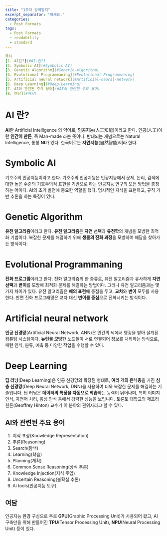 ```yaml
---
title: "1주차 강의일지"
excerpt_separator: "하세요."
categories:
  - Post Formats
tags:
  - Post Formats
  - readability
  - standard
---
```


```yaml
목차
[1. AI란?](#AI-란?)
[2. Symbolic AI](#Symbolic-AI)
[3. Genetic Algorithm](#Genetic-Algorithm)
[4. Evolutional Programmaning](#Evolutional-Programmaning)
[5. Artificial neural network](#Artificial-neural-network)
[6. Deep Learning](#Deep-Learning)
[7. AI와 관련된 주요 용어](#AI와-관련된-주요-용어)
[8. 여담](#여담)
```

# AI 란?
**AI**란 Artificial Intelligence 의 약어로, **인공지능**(人工知能)이라고 한다. 인공(人工)이란 **인간이 만든**, 즉  Man-made 라는 뜻이다.
반대되는 개념으로는 Natural Intelligence, 통칭 **NI**가 있다. 한국어로는 **자연지능**(自然智能)이라 한다.

# Symbolic AI
기호주의 인공지능이라고 한다. 기호주의 인공지능은 인공지능에서 문제, 논리, 검색에 대한 높은 수준의 기호주의적 표현을 기반으로 하는 인공지능 연구의 모든 방법을 총칭하는 어이다.
AI의 초기 발전에 중요한 역할을 했다. 명시적인 지식을 표현하고, 규칙 기반 추론을 하는 특징이 있다.

# Genetic Algorithm
**유전 알고리즘**이라고 한다. **유전 알고리즘**은 **자연 선택**과 **유전학**의 개념을 모방한 최적화 기법이다. 복잡한 문제를 해결하기 위해 **생물의 진화 과정**을 모방하여 해답을 찾아가는 방식이다.

# Evolutional Programmaning
**진화 프로그램**이라고 한다. 진화 알고리즘의 한 종류로, 유전 알고리즘과 유사하게 **자연 선택**과 **변이**를 모방해 최적화 문제를 해결하는 방법이다. 그러나 유전 알고리즘과는 몇 가지 차이가 있다.
유전 알고리즘은 **해의 표현**에 중점을 두고, **교차**와 **변이** 모두를 사용한다. 반면 진화 프로그래밍은 교차 대신 **변이를 중심**으로 진화시키는 방식이다.

# Artificial neural network
**인공 신경망**(Artificial Neural Network, ANN)은 인간의 뇌에서 영감을 받아 설계된 컴퓨팅 시스템이다. **뉴런을 모방**한 노드들이 서로 연결되어 정보를 처리하는 방식으로, 패턴 인식, 분류, 예측 등 다양한 작업을 수행할 수 있다.

# Deep Learning
**딥 러닝**(Deep Learning)은 인공 신경망의 확장된 형태로, **여러 개의 은닉층**을 가진 **심층 신경망**(Deep Neural Network, DNN)을 사용하여 더욱 복잡한 문제를 해결하는 기술입니다. 딥 러닝은 **데이터의 특징을 자동으로 학습**하는 능력이 뛰어나며, 특히 이미지 인식, 자연어 처리, 음성 인식 등에서 강력한 성능을 보입니다. 토론토 대학교의 제프리 힌튼(Geoffrey Hinton) 교수가 이 분야의 권위자라고 할 수 있다.

## AI와 관련된 주요 용어

1. 지식 표상(Knowledge Representation)
2. 추론(Reasoning)
3. Search(탐색)
4. Learning(학습)
5. Planning(계획)
6. Common Sense Reasoning(상식 추론)
7. Knowledge Injection(지식 주입)
8. Uncertain Reasoning(불확실 추론)
9. Ai tools(인공지능 도구)

## 여담
인공지능 환경 구성으로 주로 **GPU**(Graphic Processing Unit)가 사용되어 왔고, AI 구축만을 위해 만들어진 **TPU**(Tensor Processing Unit), **NPU**(Neural Processing Unit) 등이 있다.


